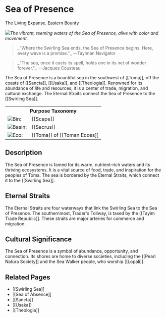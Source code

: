 <!-- wiki-header-section:start -->
# Sea of Presence
<p class="nickname">The Living Expanse, Eastern Bounty</p>

<img src="wiki_images/Sea of Presence.png"><i>The vibrant, teeming waters of the Sea of Presence, alive with color and movement.</i></img>

<blockquote class="wiki-quote">
    _"Where the Swirling Sea ends, the Sea of Presence begins. Here, every wave is a promise."_  
    <span class="wiki-quote-attribution">—Tayiman Navigator</span>
</blockquote>

<blockquote class="wiki-quote">
    _"The sea, once it casts its spell, holds one in its net of wonder forever."_  
    <span class="wiki-quote-attribution">—Jacques Cousteau</span>
</blockquote>

The Sea of Presence is a bountiful sea in the southwest of [[Toma]], off the coasts of [[Sancta]], [[Usaka]], and [[Theologia]]. Renowned for its abundance of life and resources, it is a center of trade, migration, and cultural exchange. The Eternal Straits connect the Sea of Presence to the [[Swirling Sea]].
<!-- wiki-header-section:end -->

<!-- taxonomy-table-section:start -->
<div class="taxonomy-table">
  <table>
    <tr>
      <th colspan="3">Purpose Taxonomy</th>
    </tr>
    <tr>
      <td class="taxon-label"><img src="wiki_images/icons/bin_icon.png" class="taxon-icon">Bin:</td>
      <td class="taxon-content" colspan="2">[[Scape]]</td>
    </tr>
    <tr>
      <td class="taxon-label"><img src="wiki_images/icons/basin_icon.png" class="taxon-icon">Basin:</td>
      <td class="taxon-content" colspan="2">[[Sacrus]]</td>
    </tr>
    <tr>
      <td class="taxon-label"><img src="wiki_images/icons/eco_icon.png" class="taxon-icon">Eco:</td>
      <td class="taxon-content" colspan="2">[[Toma]] of [[Toman Ecoss]]</td>
    </tr>
  </table>
</div>
<!-- taxonomy-table-section:end -->

## Description

The Sea of Presence is famed for its warm, nutrient-rich waters and its thriving ecosystems. It is a vital source of food, trade, and inspiration for the peoples of Toma. The sea is bordered by the Eternal Straits, which connect it to the [[Swirling Sea]].

## Eternal Straits

The Eternal Straits are four waterways that link the Swirling Sea to the Sea of Presence. The southernmost, Trader's Tollway, is taxed by the [[Tayim Trade Republic]]. These straits are major arteries for commerce and migration.

## Cultural Significance

The Sea of Presence is a symbol of abundance, opportunity, and connection. Its shores are home to diverse societies, including the [[Pearl Natura Society]] and the Sea Walker people, who worship [[Lopali]].

## Related Pages

- [[Swirling Sea]]
- [[Sea of Absence]]
- [[Sancta]]
- [[Usaka]]
- [[Theologia]]
